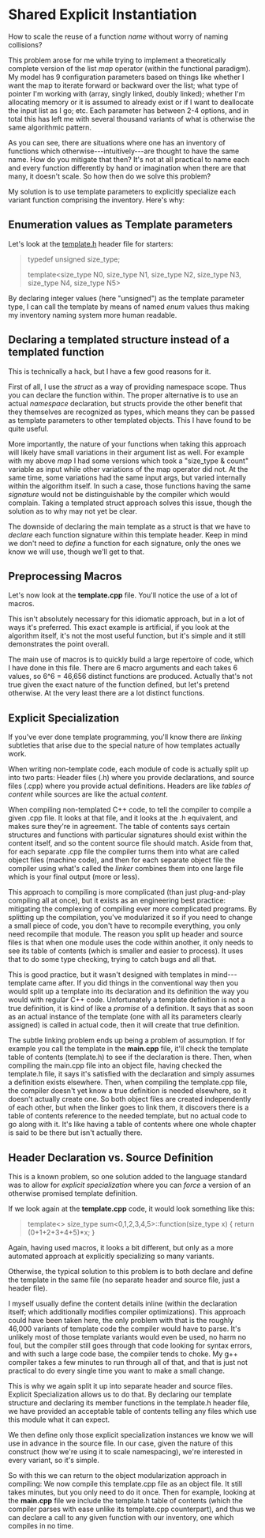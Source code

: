 Shared Explicit Instantiation
=============================

How to scale the reuse of a function *name* without worry of naming collisions?

This problem arose for me while trying to implement a theoretically complete version of the
list *map* operator (within the functional paradigm). My model has 9 configuration parameters based on things
like whether I want the map to iterate forward or backward over the list; what type of pointer I'm working with
(array, singly linked, doubly linked); whether I'm allocating memory or it is assumed to already exist or if
I want to deallocate the input list as I go; etc.  Each parameter has between 2-4 options, and in total this
has left me with several thousand variants of what is otherwise the same algorithmic pattern.

As you can see, there are situations where one has an inventory of functions which otherwise---intuitively---are
thought to have the same name. How do you mitigate that then? It's not at all practical to name each and every
function differently by hand or imagination when there are that many, it doesn't scale. So how then do we solve this problem?

My solution is to use template parameters to explicitly specialize each variant function comprising the inventory. Here's why:

Enumeration values as Template parameters
-----------------------------------------

Let's look at the [template.h](**template.h**) header file for starters:

> typedef unsigned size\_type;
>
> template<size\_type N0, size\_type N1, size\_type N2, size\_type N3, size\_type N4, size\_type N5>

By declaring integer values (here "unsigned") as the template parameter type, I can call the template by means
of named *enum* values thus making my inventory naming system more human readable.

Declaring a templated structure instead of a templated function
---------------------------------------------------------------

This is technically a hack, but I have a few good reasons for it.

First of all, I use the *struct* as a way of providing namespace scope. Thus you can declare the function within.
The proper alternative is to use an actual *namespace* declaration, but structs provide the other benefit that they
themselves are recognized as types, which means they can be passed as template parameters to other templated objects.
This I have found to be quite useful.

More importantly, the nature of your functions when taking this approach will likely have small variations in their
argument list as well. For example with my above *map* I had some versions which took a "size\_type & count" variable
as input while other variations of the map operator did not. At the same time, some variations had the same input args,
but varied internally within the algorithm itself. In such a case, those functions having the same *signature* would not
be distinguishable by the compiler which would complain. Taking a templated struct approach solves this issue, though
the solution as to why may not yet be clear.

The downside of declaring the main template as a struct is that we have to *declare* each function signature within this
template header. Keep in mind we don't need to *define* a function for each signature, only the ones we know we will use,
though we'll get to that.

Preprocessing Macros
--------------------

Let's now look at the **template.cpp** file. You'll notice the use of a lot of macros.

This isn't absolutely necessary for this idiomatic approach, but in a lot of ways it's preferred.
This exact example is artificial, if you look at the algorithm itself, it's not the most useful function,
but it's simple and it still demonstrates the point overall.

The main use of macros is to quickly build a large repertoire of code, which I have done in this file. There are 6
macro arguments and each takes 6 values, so 6^6 = 46,656 distinct functions are produced. Actually that's not true
given the exact nature of the function defined, but let's pretend otherwise. At the very least there are a lot distinct
functions.

Explicit Specialization
-----------------------

If you've ever done template programming, you'll know there are *linking* subtleties that arise due to the special nature
of how templates actually work.

When writing non-template code, each module of code is actually split up into two parts: Header files (.h) where you
provide declarations, and source files (.cpp) where you provide actual definitions. Headers are like *tables of content*
while sources are like the actual *content*.

When compiling non-templated C++ code, to tell the compiler to compile a given .cpp file. It looks at that file, and
it looks at the .h equivalent, and makes sure they're in agreement. The table of contents says certain structures and
functions with particular signatures should exist within the content itself, and so the content source file should match.
Aside from that, for each separate .cpp file the compiler turns them into what are called object files (machine code),
and then for each separate object file the compiler using what's called the *linker* combines them into one large file
which is your final output (more or less).

This approach to compiling is more complicated (than just plug-and-play compiling all at once), but it exists as an
engineering best practice: mitigating the complexing of compiling ever more complicated programs. By splitting up the
compilation, you've modularized it so if you need to change a small piece of code, you don't have to recompile everything,
you only need recompile that module. The reason you split up header and source files is that when one module uses the
code within another, it only needs to see its table of contents (which is smaller and easier to process). It uses that
to do some type checking, trying to catch bugs and all that.

This is good practice, but it wasn't designed with templates in mind---template came after.  If you did things in the
conventional way then you would split up a template into its declaration and its definition the way you would with regular
C++ code. Unfortunately a template definition is not a true definition, it is kind of like a *promise* of a definition.
It says that as soon as an actual instance of the template (one with all its parameters clearly assigned) is called in
actual code, then it will create that true definition.

The subtle linking problem ends up being a problem of assumption. If for example you call the template in the
**main.cpp** file, it'll check the template table of contents (template.h) to see if the declaration is there.
Then, when compiling the main.cpp file into an object file, having checked the template.h file, it says it's satisfied
with the declaration and simply assumes a definition exists elsewhere. Then, when compiling the template.cpp file,
the compiler doesn't yet know a true definition is needed elsewhere, so it doesn't actually create one. So both
object files are created independently of each other, but when the linker goes to link them, it discovers there is
a table of contents reference to the needed template, but no actual code to go along with it. It's like having
a table of contents where one whole chapter is said to be there but isn't actually there.

Header Declaration vs. Source Definition
----------------------------------------

This is a known problem, so one solution added to the language standard was to allow for *explicit specialization* where
you can *force* a version of an otherwise promised template definition.

If we look again at the **template.cpp** code, it would look something like this:

> template<>
> size\_type sum<0,1,2,3,4,5>::function(size\_type x)
> {
>	return (0+1+2+3+4+5)\*x;
> }

Again, having used macros, it looks a bit different, but only as a more automated approach at explicitly specializing
so many variants.

Otherwise, the typical solution to this problem is to both declare and define the template in the same file
(no separate header and source file, just a header file).

I myself usually define the content details inline (within the declaration itself; which additionally modifies compiler
optimizations). This approach could have been taken here, the only problem with that is the roughly 46,000 variants of template
code the compiler would have to parse. It's unlikely most of those template variants would even be used, no harm no foul,
but the compiler still goes through that code looking for syntax errors, and with such a large code base, the compiler
tends to choke. My g++ compiler takes a few minutes to run through all of that, and that is just not practical to do
every single time you want to make a small change.

This is why we again split it up into separate header and source files. Explicit Specialization allows us to do that.
By declaring our template structure and declaring its member functions in the template.h header file, we have provided
an acceptable table of contents telling any files which use this module what it can expect.

We then define only those explicit specialization instances we know we will use in advance in the source file.
In our case, given the nature of this construct (how we're using it to scale namespacing), we're interested in
every variant, so it's simple.

So with this we can return to the object modularization approach in compiling: We now compile this template.cpp file
as an object file. It still takes minutes, but you only need to do it once. Then for example, looking at the **main.cpp**
file we include the template.h table of contents (which the compiler parses with ease unlike its template.cpp counterpart),
and thus we can declare a call to any given function with our inventory, one which compiles in no time.

